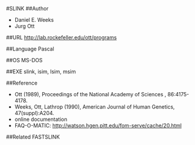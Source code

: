 #SLINK
##Author
* Daniel E. Weeks
* Jurg Ott

##URL
http://lab.rockefeller.edu/ott/programs

##Language
Pascal

##OS
MS-DOS

##EXE
slink, isim, lsim, msim

##Reference
* Ott (1989), Proceedings of the National Academy of Sciences , 86:4175-4178.
* Weeks, Ott, Lathrop (1990), American Journal of Human Genetics, 47(suppl):A204.
* online documentation
* FAQ-O-MATIC: http://watson.hgen.pitt.edu/fom-serve/cache/20.html

##Related
FASTSLINK

